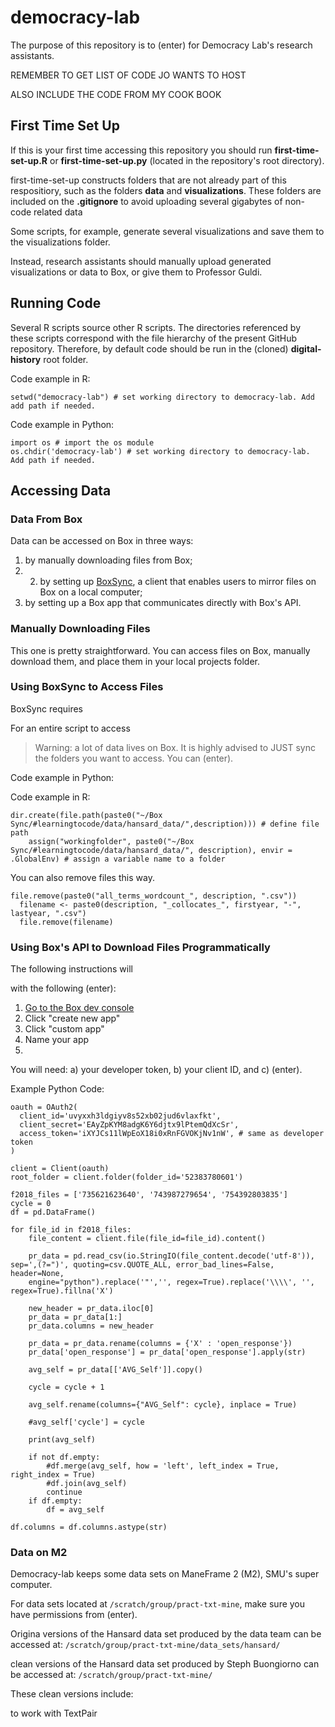 # democracy-lab

The purpose of this repository is to (enter) for Democracy Lab's research assistants. 


REMEMBER TO GET LIST OF CODE JO WANTS TO HOST

ALSO INCLUDE THE CODE FROM MY COOK BOOK

## First Time Set Up 

If this is your first time accessing this repository you should run **first-time-set-up.R** or **first-time-set-up.py** (located in the repository's root directory). 

first-time-set-up constructs folders that are not already part of this respositiory, such as the folders **data** and **visualizations**. These folders are included on the **.gitignore** to avoid uploading several gigabytes of non-code related data 

Some scripts, for example, generate several visualizations and save them to the visualizations folder. 


Instead, research assistants should manually upload generated visualizations or data to Box, or give them to Professor Guldi. 



## Running Code

Several R scripts source other R scripts. The directories referenced by these scripts correspond with the file hierarchy of the present GitHub repository. Therefore, by default code should be run in the (cloned) **digital-history** root folder.

Code example in R: 

```
setwd("democracy-lab") # set working directory to democracy-lab. Add add path if needed. 
```
Code example in Python: 

```
import os # import the os module
os.chdir('democracy-lab') # set working directory to democracy-lab. Add path if needed. 
```

## Accessing Data

### Data From Box

Data can be accessed on Box in three ways: 

1) by manually downloading files from Box; 
2) 2) by setting up [BoxSync](https://support.box.com/hc/en-us/articles/360043697194-Installing-Box-Sync), a client that enables users to mirror files on Box on a local computer;
3) by setting up a Box app that communicates directly with Box's API. 

### Manually Downloading Files

This one is pretty straightforward. You can access files on Box, manually download them, and place them in your local projects folder. 

### Using BoxSync to Access Files 

BoxSync requires

For an entire script to access

> Warning: a lot of data lives on Box. It is highly advised to JUST sync the folders you want to access. You can (enter). 

Code example in Python: 

Code example in R: 

```
dir.create(file.path(paste0("~/Box Sync/#learningtocode/data/hansard_data/",description))) # define file path
    assign("workingfolder", paste0("~/Box Sync/#learningtocode/data/hansard_data/", description), envir = .GlobalEnv) # assign a variable name to a folder
```
You can also remove files this way.

```
file.remove(paste0("all_terms_wordcount_", description, ".csv"))
  filename <- paste0(description, "_collocates_", firstyear, "-", lastyear, ".csv")
  file.remove(filename)
```

### Using Box's API to Download Files Programmatically 

The following instructions will 


with the following (enter): 

1. [Go to the Box dev console](https://smu.app.box.com/developers/console)
2. Click "create new app"
3. Click "custom app"
4. Name your app
5. 

You will need: a) your developer token, b) your client ID, and c) (enter). 


Example Python Code: 

```
oauth = OAuth2(
  client_id='uvyxxh3ldgiyv8s52xb02jud6vlaxfkt',
  client_secret='EAyZpKYM8adgK6Y6djtx9lPtemQdXcSr',
  access_token='iXYJCs11lWpEoX18i0xRnFGVOKjNv1nW', # same as developer token
)

client = Client(oauth)
root_folder = client.folder(folder_id='52383780601')

f2018_files = ['735621623640', '743987279654', '754392803835']
cycle = 0
df = pd.DataFrame()

for file_id in f2018_files:
    file_content = client.file(file_id=file_id).content()
    
    pr_data = pd.read_csv(io.StringIO(file_content.decode('utf-8')), sep=',(?=")', quoting=csv.QUOTE_ALL, error_bad_lines=False, header=None, 
    engine="python").replace('"','', regex=True).replace('\\\\', '', regex=True).fillna('X')
    
    new_header = pr_data.iloc[0] 
    pr_data = pr_data[1:] 
    pr_data.columns = new_header 
    
    pr_data = pr_data.rename(columns = {'X' : 'open_response'})
    pr_data['open_response'] = pr_data['open_response'].apply(str)

    avg_self = pr_data[['AVG_Self']].copy()

    cycle = cycle + 1

    avg_self.rename(columns={"AVG_Self": cycle}, inplace = True)

    #avg_self['cycle'] = cycle

    print(avg_self)

    if not df.empty:
        #df.merge(avg_self, how = 'left', left_index = True, right_index = True)
        #df.join(avg_self)
        continue
    if df.empty:
        df = avg_self

df.columns = df.columns.astype(str)

```

### Data on M2

Democracy-lab keeps some data sets on ManeFrame 2 (M2), SMU's super computer. 

For data sets located at `/scratch/group/pract-txt-mine`, make sure you have permissions from (enter). 

Origina versions of the Hansard data set produced by the data team can be accessed at: `/scratch/group/pract-txt-mine/data_sets/hansard/`

clean versions of the Hansard data set produced by Steph Buongiorno can be accessed at: `/scratch/group/pract-txt-mine/`

These clean versions include: 





to work with TextPair






